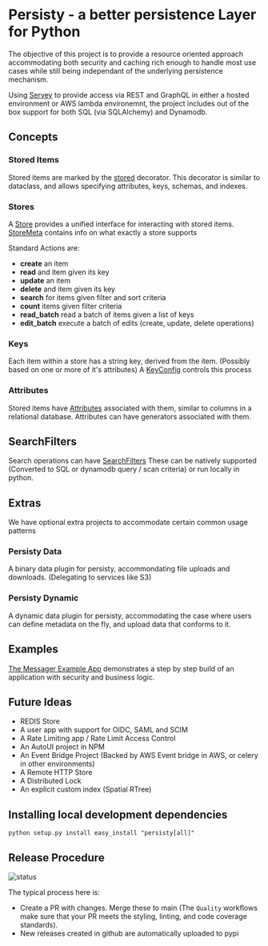 # Persisty - a better persistence Layer for Python

The objective of this project is to provide a resource oriented approach
accommodating both security and caching rich enough to handle most use
cases while still being independant of the underlying persistence 
mechanism. 

Using [Servey](https://github.org/tofarr/servey) to provide access via 
REST and GraphQL in either a hosted environment or AWS lambda 
environemnt, the project includes out of the box support for both 
SQL (via SQLAlchemy) and Dynamodb.

## Concepts

### Stored Items

Stored items are marked by the [stored](persisty/stored.py) decorator.
This decorator is similar to dataclass, and allows specifying attributes,
keys, schemas, and indexes.

### Stores

A [Store](persisty/store/StoreABC.py) provides a unified interface for
interacting with stored items. [StoreMeta](persisty/store_meta.py) contains
info on what exactly a store supports

Standard Actions are:

* **create** an item
* **read** and item given its key
* **update** an item
* **delete** and item given its key
* **search** for items given filter and sort criteria
* **count** items given filter criteria
* **read_batch** read a batch of items given a list of keys
* **edit_batch** execute a batch of edits (create, update, delete operations)

### Keys

Each item within a store has a string key, derived from the item. (Possibly based on 
one or more of it's attributes) A [KeyConfig](persisty/key_config/key_config_abc.py)
controls this process

### Attributes

Stored items have [Attributes](persisty/attr/attr.py) associated with them, similar
to columns in a relational database. Attributes can have generators associated with
them.

## SearchFilters

Search operations can have [SearchFilters](persisty/search_filter/search_filter_abc.py) 
These can be natively supported (Converted to SQL or dynamodb query / scan criteria)
or run locally in python.

## Extras

We have optional extra projects to accommodate certain common usage patterns

### Persisty Data

A binary data plugin for persisty, accommondating file uploads and downloads. (Delegating
to services like S3)

### Persisty Dynamic

A dynamic data plugin for persisty, accommodating the case where users can define
metadata on the fly, and upload data that conforms to it.

## Examples

[The Messager Example App](examples/messager_1) demonstrates a step by step build of an
application with security and business logic.


## Future Ideas

* REDIS Store
* A user app with support for OIDC, SAML and SCIM
* A Rate Limiting app / Rate Limit Access Control
* An AutoUI project in NPM
* An Event Bridge Project (Backed by AWS Event bridge in AWS, or celery in other environments)
* A Remote HTTP Store
* A Distributed Lock
* An explicit custom index (Spatial RTree)


## Installing local development dependencies

```
python setup.py install easy_install "persisty[all]"
```

## Release Procedure

![status](https://github.com/tofarr/persisty/actions/workflows/quality.yml/badge.svg?branch=main)

The typical process here is:
* Create a PR with changes. Merge these to main (The `Quality` workflows make sure that your PR
  meets the styling, linting, and code coverage standards).
* New releases created in github are automatically uploaded to pypi
